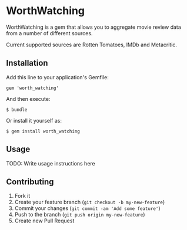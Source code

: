# WorthWatching

WorthWatching is a gem that allows you to aggregate movie review data from a 
number of different sources.

Current supported sources are Rotten Tomatoes, IMDb and Metacritic.

## Installation

Add this line to your application's Gemfile:

    gem 'worth_watching'

And then execute:

    $ bundle

Or install it yourself as:

    $ gem install worth_watching

## Usage

TODO: Write usage instructions here

## Contributing

1. Fork it
2. Create your feature branch (`git checkout -b my-new-feature`)
3. Commit your changes (`git commit -am 'Add some feature'`)
4. Push to the branch (`git push origin my-new-feature`)
5. Create new Pull Request
